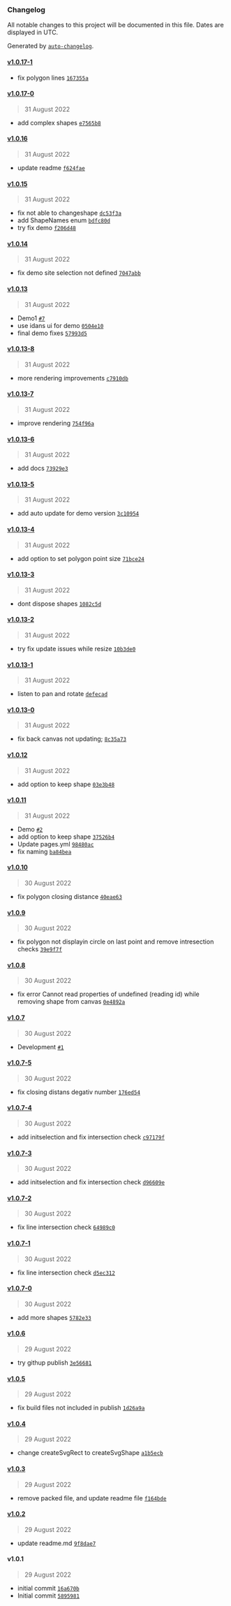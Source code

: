 ### Changelog

All notable changes to this project will be documented in this file. Dates are displayed in UTC.

Generated by [`auto-changelog`](https://github.com/CookPete/auto-changelog).

#### [v1.0.17-1](https://github.com/tuvia-r/openseadragon-select-plugin/compare/v1.0.17-0...v1.0.17-1)

- fix polygon lines [`167355a`](https://github.com/tuvia-r/openseadragon-select-plugin/commit/167355a67d76b7455d83f71e63a4dbee6736fa29)

#### [v1.0.17-0](https://github.com/tuvia-r/openseadragon-select-plugin/compare/v1.0.16...v1.0.17-0)

> 31 August 2022

- add complex shapes [`e7565b8`](https://github.com/tuvia-r/openseadragon-select-plugin/commit/e7565b8953c0642822daaea298f6fcdac40b40ec)

#### [v1.0.16](https://github.com/tuvia-r/openseadragon-select-plugin/compare/v1.0.15...v1.0.16)

> 31 August 2022

- update readme [`f624fae`](https://github.com/tuvia-r/openseadragon-select-plugin/commit/f624fae2728fea18c6f89cce7606c8889ce7bd39)

#### [v1.0.15](https://github.com/tuvia-r/openseadragon-select-plugin/compare/v1.0.14...v1.0.15)

> 31 August 2022

- fix not able to changeshape [`dc53f3a`](https://github.com/tuvia-r/openseadragon-select-plugin/commit/dc53f3a21a8f340c530bf052ad5ab1a176b0a7a2)
- add ShapeNames enum [`bdfc80d`](https://github.com/tuvia-r/openseadragon-select-plugin/commit/bdfc80d88e368c4e49f4c424bfb63cf5f5f6f2e4)
- try fix demo [`f206d48`](https://github.com/tuvia-r/openseadragon-select-plugin/commit/f206d48da1b94d11eb69abebc2b85dc02665c5dd)

#### [v1.0.14](https://github.com/tuvia-r/openseadragon-select-plugin/compare/v1.0.13...v1.0.14)

> 31 August 2022

- fix demo site selection not defined [`7047abb`](https://github.com/tuvia-r/openseadragon-select-plugin/commit/7047abb17cae9cc10add297d349ae4a3b4456f7c)

#### [v1.0.13](https://github.com/tuvia-r/openseadragon-select-plugin/compare/v1.0.13-8...v1.0.13)

> 31 August 2022

- Demo1 [`#7`](https://github.com/tuvia-r/openseadragon-select-plugin/pull/7)
- use idans ui for demo [`0504e10`](https://github.com/tuvia-r/openseadragon-select-plugin/commit/0504e105f01071b9e55bab350c87896b900dbe78)
- final demo fixes [`57993d5`](https://github.com/tuvia-r/openseadragon-select-plugin/commit/57993d5d1f7417e77d1663651615980c48368fc4)

#### [v1.0.13-8](https://github.com/tuvia-r/openseadragon-select-plugin/compare/v1.0.13-7...v1.0.13-8)

> 31 August 2022

- more rendering improvements [`c7910db`](https://github.com/tuvia-r/openseadragon-select-plugin/commit/c7910dbf68849ad0d4fb9a9ea374b5a7ac06cc95)

#### [v1.0.13-7](https://github.com/tuvia-r/openseadragon-select-plugin/compare/v1.0.13-6...v1.0.13-7)

> 31 August 2022

- improve rendering [`754f96a`](https://github.com/tuvia-r/openseadragon-select-plugin/commit/754f96a6ee701781ae99e1dd371c4325f43a8923)

#### [v1.0.13-6](https://github.com/tuvia-r/openseadragon-select-plugin/compare/v1.0.13-5...v1.0.13-6)

> 31 August 2022

- add docs [`73929e3`](https://github.com/tuvia-r/openseadragon-select-plugin/commit/73929e3c6c56fc588f8a727a7cce0fe1506c8d5e)

#### [v1.0.13-5](https://github.com/tuvia-r/openseadragon-select-plugin/compare/v1.0.13-4...v1.0.13-5)

> 31 August 2022

- add auto update for demo version [`3c10954`](https://github.com/tuvia-r/openseadragon-select-plugin/commit/3c10954b93272fcbebf4dc354569e2a55d26909c)

#### [v1.0.13-4](https://github.com/tuvia-r/openseadragon-select-plugin/compare/v1.0.13-3...v1.0.13-4)

> 31 August 2022

- add option to set polygon point size [`71bce24`](https://github.com/tuvia-r/openseadragon-select-plugin/commit/71bce24a658cd208054ed706b2f200cdd12482e5)

#### [v1.0.13-3](https://github.com/tuvia-r/openseadragon-select-plugin/compare/v1.0.13-2...v1.0.13-3)

> 31 August 2022

- dont dispose shapes [`1082c5d`](https://github.com/tuvia-r/openseadragon-select-plugin/commit/1082c5dd405058097b9a2c4023cf51f9a2cd597d)

#### [v1.0.13-2](https://github.com/tuvia-r/openseadragon-select-plugin/compare/v1.0.13-1...v1.0.13-2)

> 31 August 2022

- try fix update issues while resize [`10b3de0`](https://github.com/tuvia-r/openseadragon-select-plugin/commit/10b3de0016cdbe524412f1ddc0328ac4baf2cb6e)

#### [v1.0.13-1](https://github.com/tuvia-r/openseadragon-select-plugin/compare/v1.0.13-0...v1.0.13-1)

> 31 August 2022

- listen to pan and rotate [`defecad`](https://github.com/tuvia-r/openseadragon-select-plugin/commit/defecadb82ef8d265da1821e74db50ca29ec62fd)

#### [v1.0.13-0](https://github.com/tuvia-r/openseadragon-select-plugin/compare/v1.0.12...v1.0.13-0)

> 31 August 2022

- fix back canvas not updating; [`8c35a73`](https://github.com/tuvia-r/openseadragon-select-plugin/commit/8c35a73dcf4ea7cc02492c92d59f3c74d52ac565)

#### [v1.0.12](https://github.com/tuvia-r/openseadragon-select-plugin/compare/v1.0.11...v1.0.12)

> 31 August 2022

- add option to keep shape [`03e3b48`](https://github.com/tuvia-r/openseadragon-select-plugin/commit/03e3b48220516d930bf69f68dfddcd5e65a67a24)

#### [v1.0.11](https://github.com/tuvia-r/openseadragon-select-plugin/compare/v1.0.10...v1.0.11)

> 31 August 2022

- Demo [`#2`](https://github.com/tuvia-r/openseadragon-select-plugin/pull/2)
- add option to keep shape [`37526b4`](https://github.com/tuvia-r/openseadragon-select-plugin/commit/37526b45c2c01f19b93e3dc6940dcd606f28707c)
- Update pages.yml [`98480ac`](https://github.com/tuvia-r/openseadragon-select-plugin/commit/98480acf8f788d8d93204004f826c283c9aed8bd)
- fix naming [`ba84bea`](https://github.com/tuvia-r/openseadragon-select-plugin/commit/ba84bea59a44895af58f5a72c9c8e89a6682218a)

#### [v1.0.10](https://github.com/tuvia-r/openseadragon-select-plugin/compare/v1.0.9...v1.0.10)

> 30 August 2022

- fix polygon closing distance [`40eae63`](https://github.com/tuvia-r/openseadragon-select-plugin/commit/40eae63b88f0653d6160656ac9174a4d159690ce)

#### [v1.0.9](https://github.com/tuvia-r/openseadragon-select-plugin/compare/v1.0.8...v1.0.9)

> 30 August 2022

- fix polygon not displayin circle on last point and remove intresection checks [`39e9f7f`](https://github.com/tuvia-r/openseadragon-select-plugin/commit/39e9f7f2b26ce6b3cf240e014b52695d1bdaf47c)

#### [v1.0.8](https://github.com/tuvia-r/openseadragon-select-plugin/compare/v1.0.7...v1.0.8)

> 30 August 2022

- fix error Cannot read properties of undefined (reading id) while removing shape from canvas [`0e4892a`](https://github.com/tuvia-r/openseadragon-select-plugin/commit/0e4892a4c16e690dd6d2bc394eea5977939e2441)

#### [v1.0.7](https://github.com/tuvia-r/openseadragon-select-plugin/compare/v1.0.7-5...v1.0.7)

> 30 August 2022

- Development [`#1`](https://github.com/tuvia-r/openseadragon-select-plugin/pull/1)

#### [v1.0.7-5](https://github.com/tuvia-r/openseadragon-select-plugin/compare/v1.0.7-4...v1.0.7-5)

> 30 August 2022

- fix closing distans degativ number [`176ed54`](https://github.com/tuvia-r/openseadragon-select-plugin/commit/176ed54a51a5601dba99cbfd88f27d8d5030aaba)

#### [v1.0.7-4](https://github.com/tuvia-r/openseadragon-select-plugin/compare/v1.0.7-3...v1.0.7-4)

> 30 August 2022

- add initselection and fix intersection check [`c97179f`](https://github.com/tuvia-r/openseadragon-select-plugin/commit/c97179f6c7bf7ec5f0421de5e773471d45fdfb48)

#### [v1.0.7-3](https://github.com/tuvia-r/openseadragon-select-plugin/compare/v1.0.7-2...v1.0.7-3)

> 30 August 2022

- add initselection and fix intersection check [`d96609e`](https://github.com/tuvia-r/openseadragon-select-plugin/commit/d96609e8f9420fdbb42758375298c445c2a9c24a)

#### [v1.0.7-2](https://github.com/tuvia-r/openseadragon-select-plugin/compare/v1.0.7-1...v1.0.7-2)

> 30 August 2022

- fix line intersection check [`64989c0`](https://github.com/tuvia-r/openseadragon-select-plugin/commit/64989c0e3f60dff9d495d114d11ed2c97b3fb0b1)

#### [v1.0.7-1](https://github.com/tuvia-r/openseadragon-select-plugin/compare/v1.0.7-0...v1.0.7-1)

> 30 August 2022

- fix line intersection check [`d5ec312`](https://github.com/tuvia-r/openseadragon-select-plugin/commit/d5ec31250770193744dbd455b69b794b000180a9)

#### [v1.0.7-0](https://github.com/tuvia-r/openseadragon-select-plugin/compare/v1.0.6...v1.0.7-0)

> 30 August 2022

- add more shapes [`5782e33`](https://github.com/tuvia-r/openseadragon-select-plugin/commit/5782e338d204e954e3e70cc08c844ae5ec7b5f65)

#### [v1.0.6](https://github.com/tuvia-r/openseadragon-select-plugin/compare/v1.0.5...v1.0.6)

> 29 August 2022

- try githup publish [`3e56681`](https://github.com/tuvia-r/openseadragon-select-plugin/commit/3e566815161ef29c17f2e5cac93b45cbcfd7b405)

#### [v1.0.5](https://github.com/tuvia-r/openseadragon-select-plugin/compare/v1.0.4...v1.0.5)

> 29 August 2022

- fix build files not included in publish [`1d26a9a`](https://github.com/tuvia-r/openseadragon-select-plugin/commit/1d26a9aef609884a1dd4a996b3c873b33af9c721)

#### [v1.0.4](https://github.com/tuvia-r/openseadragon-select-plugin/compare/v1.0.3...v1.0.4)

> 29 August 2022

- change createSvgRect to createSvgShape [`a1b5ecb`](https://github.com/tuvia-r/openseadragon-select-plugin/commit/a1b5ecb885a1b11a4354509a870a25ddfbe9f85e)

#### [v1.0.3](https://github.com/tuvia-r/openseadragon-select-plugin/compare/v1.0.2...v1.0.3)

> 29 August 2022

- remove packed file, and update readme file [`f164bde`](https://github.com/tuvia-r/openseadragon-select-plugin/commit/f164bde149722448a512ec494cec3f2599fb05e3)

#### [v1.0.2](https://github.com/tuvia-r/openseadragon-select-plugin/compare/v1.0.1...v1.0.2)

> 29 August 2022

- update readme.md [`9f8dae7`](https://github.com/tuvia-r/openseadragon-select-plugin/commit/9f8dae73622ea253347da843d326a255e99d5dfc)

#### v1.0.1

> 29 August 2022

- initial commit [`16a670b`](https://github.com/tuvia-r/openseadragon-select-plugin/commit/16a670b56b1a20bcbea0113d09dd87ea410e5c6c)
- Initial commit [`5895981`](https://github.com/tuvia-r/openseadragon-select-plugin/commit/5895981c43905f75fa16075fcb95a9a2c87e0f3b)
